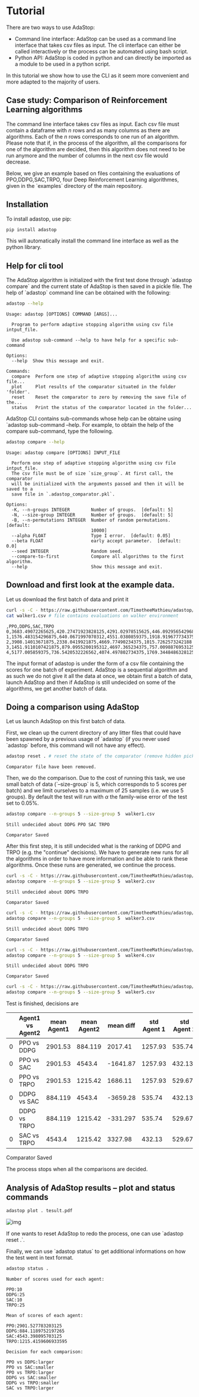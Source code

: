 # Tutorial

There are two ways to use AdaStop:

-   Command line interface: AdaStop can be used as a command line interface that takes csv files as input. The cli interface can either be called interactively or the process can be automated using bash script.
-   Python API: AdaStop is coded in python and can directly be imported as a module to be used in a python script.

In this tutorial we show how to use the CLI as it seem more convenient and more adapted to the majority of users.


## Case study: Comparison of Reinforcement Learning algorithms

The command line interface takes csv files as input. Each csv file must contain a dataframe with $n$ rows and as many columns as there are algorithms. Each of the $n$ rows corresponds to one run of an algorithm. Please note that if, in the process of the algorithm, all the comparisons for one of the algorithm are decided, then this algorithm does not need to be run anymore and the number of columns in the next csv file would decrease.

Below, we give an example based on files containing the evaluations of PPO,DDPG,SAC,TRPO, four Deep Reinforcement Learning algorithmes, given in the \`examples\` directory of the main repository.


## Installation

To install adastop, use pip:
```bash
pip install adastop
```

This will automatically install the command line interface as well as the python library.



## Help for cli tool

The AdaStop algorithm is initialized with the first test done through \`adastop compare\` and the current state of AdaStop is then saved in a pickle file. The help of \`adastop\` command line can be obtained with the following:

```bash
adastop --help
```

```
Usage: adastop [OPTIONS] COMMAND [ARGS]...

  Program to perform adaptive stopping algorithm using csv file intput_file.

  Use adastop sub-command --help to have help for a specific sub-command

Options:
  --help  Show this message and exit.

Commands:
  compare  Perform one step of adaptive stopping algorithm using csv file...
  plot     Plot results of the comparator situated in the folder 'folder'.
  reset    Reset the comparator to zero by removing the save file of the...
  status   Print the status of the comparator located in the folder...
```

AdaStop CLI contains sub-commands whose help can be obtaine using \`adastop sub-command &#x2013;help. For example, to obtain the help of the compare sub-command, type the following.

```bash
adastop compare --help
```

```
Usage: adastop compare [OPTIONS] INPUT_FILE

  Perform one step of adaptive stopping algorithm using csv file intput_file.
  The csv file must be of size `size_group`. At first call, the comparator
  will be initialized with the arguments passed and then it will be saved to a
  save file in `.adastop_comparator.pkl`.

Options:
  -K, --n-groups INTEGER        Number of groups.  [default: 5]
  -N, --size-group INTEGER      Number of groups.  [default: 5]
  -B, --n-permutations INTEGER  Number of random permutations.  [default:
                                10000]
  --alpha FLOAT                 Type I error.  [default: 0.05]
  --beta FLOAT                  early accept parameter.  [default: 0.0]
  --seed INTEGER                Random seed.
  --compare-to-first            Compare all algorithms to the first algorithm.
  --help                        Show this message and exit.
```


## Download and first look at the example data.

Let us download the first batch of data and print it

```bash
curl -s -C - https://raw.githubusercontent.com/TimotheeMathieu/adastop/main/examples/walker1.csv > walker1.csv 
cat walker1.csv # file contains evaluations on walker environment
```

    ,PPO,DDPG,SAC,TRPO
    0,3683.49072265625,420.27471923828125,4291.02978515625,446.09295654296875
    1,1576.483154296875,640.0671997070312,4551.0380859375,1918.919677734375
    2,3908.14013671875,2338.0419921875,4669.77490234375,1015.7262573242188
    3,1451.9110107421875,879.0955200195312,4697.365234375,757.0098876953125
    4,5177.005859375,736.5420532226562,4074.497802734375,1769.3448486328125

The input format of adastop is under the form of a csv file containing the scores for one batch of experiment. AdaStop is a sequential algorithm and as such we do not give it all the data at once, we obtain first a batch of data, launch AdaStop and then if AdaStop is still undecided on some of the algorithms, we get another batch of data.


## Doing a comparison using AdaStop

Let us launch AdaStop on this first batch of data.

First, we clean up the current directory of any litter files that could have been spawned by a previous usage of \`adastop\` (if you never used \`adastop\` before, this command will not have any effect).

```bash
adastop reset . # reset the state of the comparator (remove hidden pickle file)
```

    Comparator file have been removed.

Then, we do the comparison. Due to the cost of running this task, we use small batch of data (\`&#x2013;size-group\` is 5, which corresponds to 5 scores per batch) and we limit ourselves to a maximum of $25$ samples (i.e. we use 5 groups). By default the test will run with $\alpha$ the family-wise error of the test set to $0.05\%$.

```bash
adastop compare --n-groups 5 --size-group 5  walker1.csv 
```

    Still undecided about DDPG PPO SAC TRPO
    
    Comparator Saved

After this first step, it is still undecided what is the ranking of DDPG and TRPO (e.g. the "continue" decisions). We have to generate new runs for all the algorithms in order to have more information and be able to rank these algorithms. Once these runs are generated, we continue the process.

```bash
curl -s -C - https://raw.githubusercontent.com/TimotheeMathieu/adastop/main/examples/walker2.csv > walker2.csv
adastop compare --n-groups 5 --size-group 5  walker2.csv
```

    Still undecided about DDPG TRPO
    
    Comparator Saved

```bash
curl -s -C - https://raw.githubusercontent.com/TimotheeMathieu/adastop/main/examples/walker3.csv > walker3.csv
adastop compare --n-groups 5 --size-group 5  walker3.csv
```

    Still undecided about DDPG TRPO
    
    Comparator Saved

```bash
curl -s -C - https://raw.githubusercontent.com/TimotheeMathieu/adastop/main/examples/walker4.csv > walker4.csv
adastop compare --n-groups 5 --size-group 5  walker4.csv
```

    Still undecided about DDPG TRPO
    
    Comparator Saved

```bash
curl -s -C - https://raw.githubusercontent.com/TimotheeMathieu/adastop/main/examples/walker5.csv > walker5.csv
adastop compare --n-groups 5 --size-group 5  walker5.csv
```

Test is finished, decisions are

|   | Agent1 vs Agent2 | mean Agent1 | mean Agent2 | mean diff | std Agent 1 | std Agent 2 | decisions |
|--- |---------------- |----------- |----------- |--------- |----------- |----------- |--------- |
| 0 | PPO vs DDPG      | 2901.53     | 884.119     | 2017.41   | 1257.93     | 535.74      | larger    |
| 0 | PPO vs SAC       | 2901.53     | 4543.4      | -1641.87  | 1257.93     | 432.13      | smaller   |
| 0 | PPO vs TRPO      | 2901.53     | 1215.42     | 1686.11   | 1257.93     | 529.672     | larger    |
| 0 | DDPG vs SAC      | 884.119     | 4543.4      | -3659.28  | 535.74      | 432.13      | smaller   |
| 0 | DDPG vs TRPO     | 884.119     | 1215.42     | -331.297  | 535.74      | 529.672     | smaller   |
| 0 | SAC vs TRPO      | 4543.4      | 1215.42     | 3327.98   | 432.13      | 529.672     | larger    |

Comparator Saved

The process stops when all the comparisons are decided.


## Analysis of AdaStop results &#x2013; plot and status commands

```bash
adastop plot . tesult.pdf
```

![img](../examples/plot_result.png)

If one wants to reset AdaStop to redo the process, one can use \`adastop reset .\`.

Finally, we can use \`adastop status\` to get additional informations on how the test went in text format.

```bash
adastop status .
```

```
Number of scores used for each agent:

PPO:10
DDPG:25
SAC:10
TRPO:25

Mean of scores of each agent:

PPO:2901.527783203125
DDPG:884.1189752197265
SAC:4543.398095703125
TRPO:1215.4159606933595

Decision for each comparison:

PPO vs DDPG:larger
PPO vs SAC:smaller
PPO vs TRPO:larger
DDPG vs SAC:smaller
DDPG vs TRPO:smaller
SAC vs TRPO:larger
```